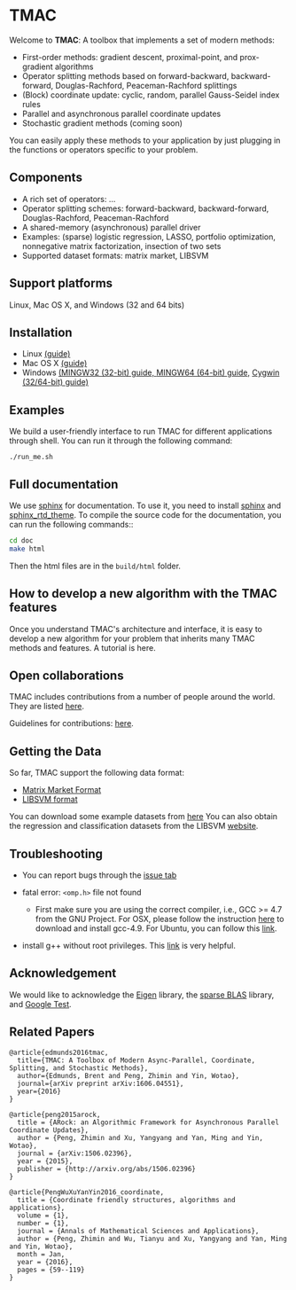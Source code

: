 # TMAC

Welcome to **TMAC**: A toolbox that implements a set of modern methods:

   * First-order methods: gradient descent, proximal-point, and prox-gradient algorithms
   * Operator splitting methods based on forward-backward, backward-forward, Douglas-Rachford, Peaceman-Rachford splittings
   * (Block) coordinate update: cyclic, random, parallel Gauss-Seidel index rules
   * Parallel and asynchronous parallel coordinate updates
   * Stochastic gradient methods (coming soon)

You can easily apply these methods to your application by just plugging in the functions or operators specific to your problem.

## Components

   * A rich set of operators: ...
   * Operator splitting schemes: forward-backward, backward-forward, Douglas-Rachford, Peaceman-Rachford
   * A shared-memory (asynchronous) parallel driver
   * Examples: (sparse) logistic regression, LASSO, portfolio optimization, nonnegative matrix factorization, insection of two sets
   * Supported dataset formats: matrix market, LIBSVM

## Support platforms

Linux, Mac OS X, and Windows (32 and 64 bits)

## Installation

   * Linux [(guide)](https://github.com/uclaopt/TMAC/blob/master/doc/source/build.rst#requirements-for-linux)
   * Mac OS X [(guide)](https://github.com/uclaopt/TMAC/blob/master/doc/source/build.rst#requirements-for-mac)
   * Windows [(MINGW32 (32-bit) guide, ](http://www.math.ucla.edu/~wotaoyin/software/tmac_windows_installation_mingw32.html) [MINGW64 (64-bit) guide,](http://www.math.ucla.edu/~wotaoyin/software/tmac_windows_installation_mingw64.html)  [Cygwin (32/64-bit) guide)](http://www.math.ucla.edu/~wotaoyin/software/tmac_windows_installation_cygwin.html)

## Examples

We build a user-friendly interface to run TMAC for different applications through shell. You can run it through the following command:

```
./run_me.sh
```

## Full documentation

We use [sphinx](http://www.sphinx-doc.org/en/stable/) for documentation. To use it, you need to install [sphinx](http://www.sphinx-doc.org/en/stable/install.html)
 and [sphinx_rtd_theme](https://github.com/snide/sphinx_rtd_theme). To compile the source code for the documentation, you can run the following commands::

```bash
cd doc
make html
```

Then the html files are in the ```build/html``` folder.

## How to develop a new algorithm with the TMAC features

Once you understand TMAC's architecture and interface, it is easy to develop a new algorithm for your problem that inherits many TMAC methods and features. A tutorial is here.

## Open collaborations

TMAC includes contributions from a number of people around the world. They are listed [here](https://github.com/uclaopt/TMAC/blob/master/CONTRIBUTORS.md).

Guidelines for contributions: [here](https://github.com/uclaopt/TMAC/blob/master/doc/source/contribute.rst).

## Getting the Data

So far, TMAC support the following data format:
   * [Matrix Market Format](http://math.nist.gov/MatrixMarket/formats.html#MMformat)
   * [LIBSVM format](https://www.csie.ntu.edu.tw/~cjlin/libsvmtools/datasets/)

You can download some example datasets from [here](https://github.com/uclaopt/datasets)
You can also obtain the regression and classification datasets from the LIBSVM [website](https://www.csie.ntu.edu.tw/~cjlin/libsvmtools/datasets/).



## Troubleshooting

* You can report bugs through the [issue tab](https://github.com/uclaopt/TMAC/issues/new)

* fatal error: ```<omp.h>``` file not found
  * First make sure you are using the correct compiler, i.e., GCC >= 4.7 from the GNU Project. For OSX,
  please follow the instruction [here](http://stackoverflow.com/questions/20340117/omp-h-library-isnt-found-in-the-gcc-version-4-2-1-in-mavericks) to download and install gcc-4.9.
  For Ubuntu, you can follow this [link](http://askubuntu.com/questions/428198/getting-installing-gcc-g-4-9-on-ubuntu).

* install g++ without root privileges. This [link](http://luiarthur.github.io/gccinstall) is very helpful.

## Acknowledgement

We would like to acknowledge the [Eigen](http://eigen.tuxfamily.org/index.php?title=Main_Page) library, the [sparse BLAS](http://math.nist.gov/spblas/) library, and
[Google Test](https://github.com/google/googletest).


## Related Papers

```
@article{edmunds2016tmac,
  title={TMAC: A Toolbox of Modern Async-Parallel, Coordinate, Splitting, and Stochastic Methods},
  author={Edmunds, Brent and Peng, Zhimin and Yin, Wotao},
  journal={arXiv preprint arXiv:1606.04551},
  year={2016}
}

@article{peng2015arock,
  title = {ARock: an Algorithmic Framework for Asynchronous Parallel Coordinate Updates},
  author = {Peng, Zhimin and Xu, Yangyang and Yan, Ming and Yin, Wotao},
  journal = {arXiv:1506.02396},
  year = {2015},
  publisher = {http://arxiv.org/abs/1506.02396}
}

@article{PengWuXuYanYin2016_coordinate,
  title = {Coordinate friendly structures, algorithms and applications},
  volume = {1},
  number = {1},
  journal = {Annals of Mathematical Sciences and Applications},
  author = {Peng, Zhimin and Wu, Tianyu and Xu, Yangyang and Yan, Ming and Yin, Wotao},
  month = Jan,
  year = {2016},
  pages = {59--119}
}

```
